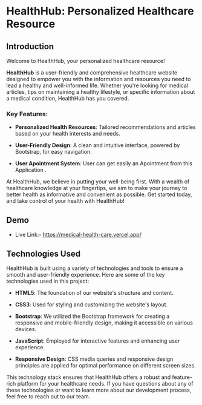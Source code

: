 # HealthHub: Personalized Healthcare Resource

## Introduction

Welcome to HealthHub, your personalized healthcare resource!

**HealthHub** is a user-friendly and comprehensive healthcare website designed to empower you with the information and resources you need to lead a healthy and well-informed life. Whether you're looking for medical articles, tips on maintaining a healthy lifestyle, or specific information about a medical condition, HealthHub has you covered.

### Key Features:

- **Personalized Health Resources**: Tailored recommendations and articles based on your health interests and needs.
- **User-Friendly Design**: A clean and intuitive interface, powered by Bootstrap, for easy navigation.

- **User Apointment System**: User can get easily an Apointment from this Application .

At HealthHub, we believe in putting your well-being first. With a wealth of healthcare knowledge at your fingertips, we aim to make your journey to better health as informative and convenient as possible. Get started today, and take control of your health with HealthHub!

## Demo

- Live Link:-  https://medical-health-care.vercel.app/

## Technologies Used

HealthHub is built using a variety of technologies and tools to ensure a smooth and user-friendly experience. Here are some of the key technologies used in this project:

- **HTML5**: The foundation of our website's structure and content.

- **CSS3**: Used for styling and customizing the website's layout.

- **Bootstrap**: We utilized the Bootstrap framework for creating a responsive and mobile-friendly design, making it accessible on various devices.

- **JavaScript**: Employed for interactive features and enhancing user experience.

- **Responsive Design**: CSS media queries and responsive design principles are applied for optimal performance on different screen sizes.

This technology stack ensures that HealthHub offers a robust and feature-rich platform for your healthcare needs. If you have questions about any of these technologies or want to learn more about our development process, feel free to reach out to our team.
